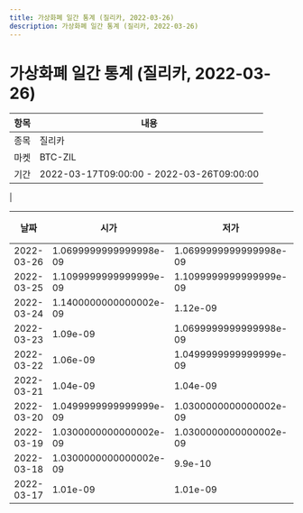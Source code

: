 ```yaml
---
title: 가상화폐 일간 통계 (질리카, 2022-03-26)
description: 가상화폐 일간 통계 (질리카, 2022-03-26)
---
```


가상화폐 일간 통계 (질리카, 2022-03-26)
===

|항목|내용|
|--|--|
|종목|질리카|
|마켓|BTC-ZIL|\i|종류|일 단위 캔들|
|기간|2022-03-17T09:00:00 - 2022-03-26T09:00:00
|

|날짜|시가|저가|고가|종가|비고|
|--|--|--|--|--|--|
|2022-03-26|1.0699999999999998e-09|1.0699999999999998e-09|1.0699999999999998e-09|1.0699999999999998e-09|    |
|2022-03-25|1.1099999999999999e-09|1.1099999999999999e-09|1.1099999999999999e-09|1.1099999999999999e-09|    |
|2022-03-24|1.1400000000000002e-09|1.12e-09|1.16e-09|1.1400000000000002e-09|    |
|2022-03-23|1.09e-09|1.0699999999999998e-09|1.16e-09|1.1400000000000002e-09|    |
|2022-03-22|1.06e-09|1.0499999999999999e-09|1.0699999999999998e-09|1.0699999999999998e-09|    |
|2022-03-21|1.04e-09|1.04e-09|1.06e-09|1.06e-09|    |
|2022-03-20|1.0499999999999999e-09|1.0300000000000002e-09|1.06e-09|1.0499999999999999e-09|    |
|2022-03-19|1.0300000000000002e-09|1.0300000000000002e-09|1.0499999999999999e-09|1.0499999999999999e-09|    |
|2022-03-18|1.0300000000000002e-09|9.9e-10|1.0300000000000002e-09|9.999999999999999e-10|    |
|2022-03-17|1.01e-09|1.01e-09|1.04e-09|1.0300000000000002e-09|    |

